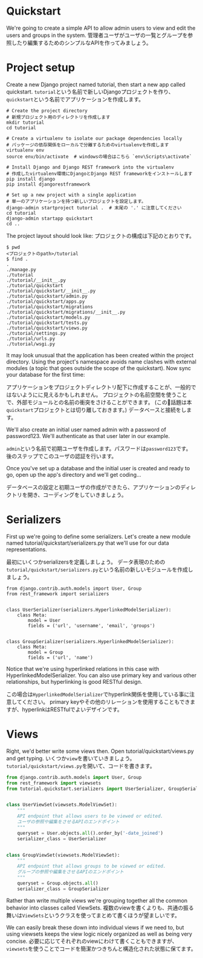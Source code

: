 # Quickstart
We're going to create a simple API to allow admin users to view and edit the users and groups in the system.
管理者ユーザがユーザの一覧とグループを参照したり編集するためのシンプルなAPIを作ってみましょう。

# Project setup
Create a new Django project named tutorial, then start a new app called quickstart.
`tutorial`という名前で新しいDjangoプロジェクトを作り、`quickstart`という名前でアプリケーションを作成します。

```
# Create the project directory
# 新規プロジェクト用のディレクトリを作成します
mkdir tutorial
cd tutorial

# Create a virtualenv to isolate our package dependencies locally
# パッケージの依存関係をローカルで分離するためのvirtualenvを作成します
virtualenv env
source env/bin/activate  # windowsの場合はこちら `env\Scripts\activate`

# Install Django and Django REST framework into the virtualenv
# 作成したvirtualenv環境にDjangoとDjango REST frameworkをインストールします
pip install django
pip install djangorestframework

# Set up a new project with a single application
# 単一のアプリケーションを持つ新しいプロジェクトを設定します。
django-admin startproject tutorial .  # 末尾の '.' に注意してください
cd tutorial
django-admin startapp quickstart
cd ..
```

The project layout should look like:
プロジェクトの構成は下記のとおりです。

```
$ pwd
<プロジェクトのpath>/tutorial
$ find .
.
./manage.py
./tutorial
./tutorial/__init__.py
./tutorial/quickstart
./tutorial/quickstart/__init__.py
./tutorial/quickstart/admin.py
./tutorial/quickstart/apps.py
./tutorial/quickstart/migrations
./tutorial/quickstart/migrations/__init__.py
./tutorial/quickstart/models.py
./tutorial/quickstart/tests.py
./tutorial/quickstart/views.py
./tutorial/settings.py
./tutorial/urls.py
./tutorial/wsgi.py
```

It may look unusual that the application has been created within the project directory. Using the project's namespace avoids name clashes with external modules (a topic that goes outside the scope of the quickstart).
Now sync your database for the first time:

アプリケーションをプロジェクトディレクトリ配下に作成することが、一般的ではないようにに見えるかもしれません。
プロジェクトの名前空間を使うことで、外部モジュールとの名前の衝突をさけることができます。
(この話題は本`quickstart`プロジェクトとは切り離しておきます。)
データベースと接続をします。

We'll also create an initial user named admin with a password of password123. We'll authenticate as that user later in our example.

`admin`という名前で初期ユーザを作成します。パスワードは`password123`です。
後のステップでこのユーザの認証を行います。

Once you've set up a database and the initial user is created and ready to go, open up the app's directory and we'll get coding...

データベースの設定と初期ユーザの作成ができたら、アプリケーションのディレクトリを開き、コーディングをしていきましょう。


# Serializers

First up we're going to define some serializers.
Let's create a new module named tutorial/quickstart/serializers.py that we'll use for our data representations.

最初にいくつかserializersを定義しましょう。
データ表現のための`tutorial/quickstart/serializers.py`という名前の新しいモジュールを作成しましょう。

```
from django.contrib.auth.models import User, Group
from rest_framework import serializers


class UserSerializer(serializers.HyperlinkedModelSerializer):
    class Meta:
        model = User
        fields = ('url', 'username', 'email', 'groups')


class GroupSerializer(serializers.HyperlinkedModelSerializer):
    class Meta:
        model = Group
        fields = ('url', 'name')
```

Notice that we're using hyperlinked relations in this case with HyperlinkedModelSerializer. 
You can also use primary key and various other relationships, but hyperlinking is good RESTful design.

この場合は`HyperlinkedModelSerializer`でhyperlink関係を使用している事に注意してください。
primary keyやその他のリレーションを使用することもできますが、hyperlinkはRESTfulでよいデザインです。

# Views
Right, we'd better write some views then. Open tutorial/quickstart/views.py and get typing.
いくつか`view`を書いていきましょう。`tutorial/quickstart/views.py`を開いて、コードを書きます。

```python
from django.contrib.auth.models import User, Group
from rest_framework import viewsets
from tutorial.quickstart.serializers import UserSerializer, GroupSerializer


class UserViewSet(viewsets.ModelViewSet):
    """
    API endpoint that allows users to be viewed or edited.
    ユーザの参照や編集をさせるAPIのエンドポイント
    """
    queryset = User.objects.all().order_by('-date_joined')
    serializer_class = UserSerializer


class GroupViewSet(viewsets.ModelViewSet):
    """
    API endpoint that allows groups to be viewed or edited.
    グループの参照や編集をさせるAPIのエンドポイント
    """
    queryset = Group.objects.all()
    serializer_class = GroupSerializer
```

Rather than write multiple views we're grouping together all the common behavior into classes called ViewSets.
複数のviewを書くよりも、共通の振る舞いは`ViewSets`というクラスを使ってまとめて書くほうが望ましいです。

We can easily break these down into individual views if we need to, but using viewsets keeps the view logic nicely organized as well as being very concise.
必要に応じてそれぞれのviewにわけて書くこともできますが、`viewsets`を使うことでコードを簡潔かつきちんと構造化された状態に保てます。